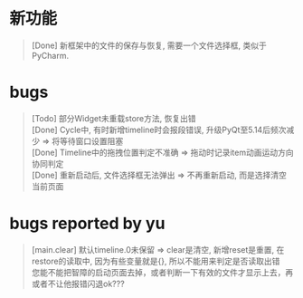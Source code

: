 # 新功能
> [Done] 新框架中的文件的保存与恢复, 需要一个文件选择框, 类似于PyCharm.  

# bugs
> [Todo] 部分Widget未重载store方法, 恢复出错  
> [Done] Cycle中, 有时新增timeline时会报段错误, 升级PyQt至5.14后频次减少 => 将等待窗口设置阻塞  
> [Done] Timeline中的拖拽位置判定不准确 => 拖动时记录item动画运动方向协同判定  
> [Done] 重新启动后, 文件选择框无法弹出 => 不再重新启动, 而是选择清空当前页面  

# bugs reported by yu
> [main.clear] 默认timeline.0未保留 => clear是清空, 新增reset是重置, 在restore的读取中, 因为有些变量就是{}, 所以不能用来判定是否读取出错  
> 您能不能把智障的启动页面去掉，或者判断一下有效的文件才显示上去，再或者不让他报错闪退ok???
